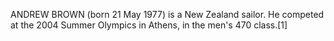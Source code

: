 ANDREW BROWN (born 21 May 1977) is a New Zealand sailor. He competed at the 2004 Summer Olympics in Athens, in the men's 470 class.[1]

